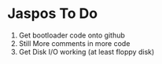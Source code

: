 Jaspos To Do
============
1) Get bootloader code onto github
2) Still More comments in more code
3) Get Disk I/O working (at least floppy disk)
